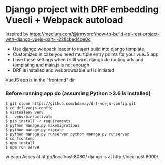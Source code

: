 # Django project with DRF embedding Vuecli + Webpack autoload
Inspired by  https://medium.com/@jrmybrcf/how-to-build-api-rest-project-with-django-vuejs-part-i-228cbed4ce0c

- Use django webpack loader to insert build into django template
- Customized in case you need multiple entry points for your vueJS app
- I use these settings when i still want django do routing urls and templating and main.js is not enough
- DRF is installed and webbrowsable url is initiated


VueJS app is in the "frontend" dir

### Before running app do (assuming Python >3.6 is installed)

```
$ git clone https://github.com/bdamay/drf-vuejs-config.git
$ cd drf-vuejs-config
$ virtualenv venv
$ . venv/bin/activate 
$ pip install -r requirements
$ python manage.py makemigrations 
$ python manage.py migrate 
$ python manage.py runserver python manage.py runserver 
$ cd frontend
$ npm install
$ npm run serve
```

vueapp Acces at http://localhost:8080/
django is at http://localhost:8000/


